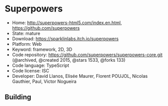# Superpowers

- Home: http://superpowers-html5.com/index.en.html, https://github.com/superpowers
- State: mature
- Download: https://sparklinlabs.itch.io/superpowers
- Platform: Web
- Keyword: framework, 2D, 3D
- Code repository: https://github.com/superpowers/superpowers-core.git (@archived, @created 2015, @stars 1533, @forks 133)
- Code language: TypeScript
- Code license: ISC
- Developer: David Llanos, Elisée Maurer, Florent POUJOL, Nicolas Gauthier, Paul, Victor Nogueira

## Building
